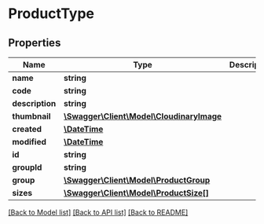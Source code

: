 # ProductType

## Properties
Name | Type | Description | Notes
------------ | ------------- | ------------- | -------------
**name** | **string** |  | 
**code** | **string** |  | 
**description** | **string** |  | [optional] 
**thumbnail** | [**\Swagger\Client\Model\CloudinaryImage**](CloudinaryImage.md) |  | [optional] 
**created** | [**\DateTime**](\DateTime.md) |  | [optional] 
**modified** | [**\DateTime**](\DateTime.md) |  | [optional] 
**id** | **string** |  | [optional] 
**groupId** | **string** |  | [optional] 
**group** | [**\Swagger\Client\Model\ProductGroup**](ProductGroup.md) |  | [optional] 
**sizes** | [**\Swagger\Client\Model\ProductSize[]**](ProductSize.md) |  | [optional] 

[[Back to Model list]](../README.md#documentation-for-models) [[Back to API list]](../README.md#documentation-for-api-endpoints) [[Back to README]](../README.md)


